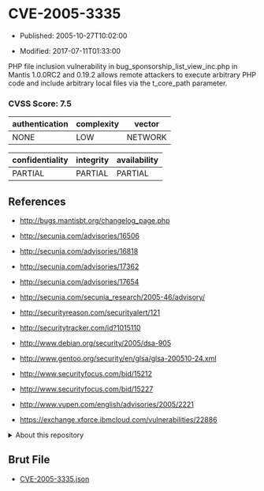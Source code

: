 # CVE-2005-3335

- Published: 2005-10-27T10:02:00

- Modified: 2017-07-11T01:33:00

PHP file inclusion vulnerability in bug_sponsorship_list_view_inc.php in Mantis 1.0.0RC2 and 0.19.2 allows remote attackers to execute arbitrary PHP code and include arbitrary local files via the t_core_path parameter.

### CVSS Score: **7.5**

| authentication | complexity | vector |
| --- | --- | --- |
| NONE | LOW | NETWORK |

| confidentiality | integrity | availability |
| --- | --- | --- |
| PARTIAL | PARTIAL | PARTIAL |

## References

* http://bugs.mantisbt.org/changelog_page.php

* http://secunia.com/advisories/16506

* http://secunia.com/advisories/16818

* http://secunia.com/advisories/17362

* http://secunia.com/advisories/17654

* http://secunia.com/secunia_research/2005-46/advisory/

* http://securityreason.com/securityalert/121

* http://securitytracker.com/id?1015110

* http://www.debian.org/security/2005/dsa-905

* http://www.gentoo.org/security/en/glsa/glsa-200510-24.xml

* http://www.securityfocus.com/bid/15212

* http://www.securityfocus.com/bid/15227

* http://www.vupen.com/english/advisories/2005/2221

* https://exchange.xforce.ibmcloud.com/vulnerabilities/22886

<details>
<summary>About this repository</summary> 

  This repository is part of the project [Live Hack CVE](https://github.com/Live-Hack-CVE). Main website can be found [www.live-hack.org](https://www.live-hack.org) 
  
  Made by [Sn0wAlice](https://github.com/Sn0wAlice) for the people that care about security and need to have a feed of the latest CVEs. Hope you enjoy it, don't forget to star the repo and follow me on [Twitter](https://twitter.com/Sn0wAlice) and [Github](https://github.com/Sn0wAlice). And that is my [personnal website](https://www.alice-snow.me/)

  - [Home Page](https://github.com/Live-Hack-CVE)
  - [Framework](https://github.com/Live-Hack-CVE/cve-framework)
  - [CVE database](https://github.com/Live-Hack-CVE/full_database)
  - [Changelog](https://github.com/Live-Hack-CVE/Changelog)
</details>

## Brut File

* [CVE-2005-3335.json](https://raw.githubusercontent.com/Live-Hack-CVE/full_database/main/cves/2005/CVE-2005-3335.json)

